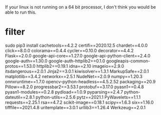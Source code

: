 If your linux is not running on a 64 bit processor, I don't think you would be able to run this.

# filter

sudo pip3 install cachetools==4.2.2 certifi==2020.12.5 chardet==4.0.0 click==8.0.0 colorama==0.4.4 cycler==0.10.0 decorator==4.4.2 Flask==2.0.0 google-api-core==1.27.0 google-api-python-client==2.4.0 google-auth==1.30.0 google-auth-httplib2==0.1.0 googleapis-common-protos==1.53.0 httplib2==0.19.1 idna==2.10 imageio==2.9.0 itsdangerous==2.0.1 Jinja2==3.0.1 kiwisolver==1.3.1 MarkupSafe==2.0.1 matplotlib==3.4.2 networkx==2.5.1 NudeNet==2.0.9 numpy==1.20.3 onnxruntime==1.7.0 opencv-python-headless==4.5.2.52 packaging==20.9 Pillow==8.2.0 progressbar2==3.53.1 protobuf==3.17.0 pyasn1==0.4.8 pyasn1-modules==0.2.8 pydload==1.0.9 pyparsing==2.4.7 python-dateutil==2.8.1 python-utils==2.5.6 pytz==2021.1 PyWavelets==1.1.1 requests==2.25.1 rsa==4.7.2 scikit-image==0.18.1 scipy==1.6.3 six==1.16.0 tifffile==2021.4.8 uritemplate==3.0.1 urllib3==1.26.4 Werkzeug==2.0.1
